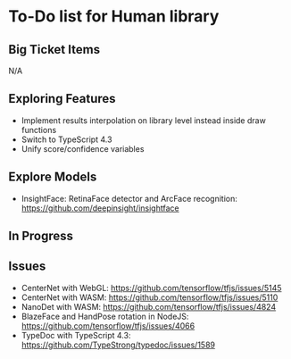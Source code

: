 # To-Do list for Human library

## Big Ticket Items

N/A

## Exploring Features

- Implement results interpolation on library level instead inside draw functions
- Switch to TypeScript 4.3
- Unify score/confidence variables

## Explore Models

- InsightFace: RetinaFace detector and ArcFace recognition: <https://github.com/deepinsight/insightface>  

## In Progress

## Issues

- CenterNet with WebGL: <https://github.com/tensorflow/tfjs/issues/5145>
- CenterNet with WASM: <https://github.com/tensorflow/tfjs/issues/5110>
- NanoDet with WASM: <https://github.com/tensorflow/tfjs/issues/4824>
- BlazeFace and HandPose rotation in NodeJS: <https://github.com/tensorflow/tfjs/issues/4066>
- TypeDoc with TypeScript 4.3: <https://github.com/TypeStrong/typedoc/issues/1589>
